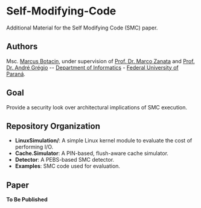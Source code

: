 # Self-Modifying-Code

Additional Material for the Self Modifying Code (SMC) paper.

## Authors

Msc. [Marcus Botacin](www.inf.ufpr.br/mfbotacin), under supervision of [Prof. Dr. Marco Zanata](http://web.inf.ufpr.br/mazalves/) and [Prof. Dr. André Grégio](https://sites.google.com/site/argregio/) -- [Department of Informatics](http://web.inf.ufpr.br/dinf/) - [Federal University of Paraná](http://www.ufpr.br/portalufpr/).

## Goal

Provide a security look over architectural implications of SMC execution.

## Repository Organization

* **LinuxSimulation/**: A simple Linux kernel module to evaluate the cost of performing I/O.
* **Cache.Simulator**: A PIN-based, flush-aware cache simulator.
* **Detector**: A PEBS-based SMC detector.
* **Examples**: SMC code used for evaluation.

## Paper

**To Be Published**
